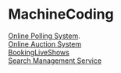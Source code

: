 # MachineCoding
[Online Polling System](https://leetcode.com/discuss/interview-question/6169896/Meesho-LLD-or-Machine-Round-or-SDE-1-(Backend)).<br>
[Online Auction System](https://leetcode.com/discuss/interview-question/6039919/Flipkart-or-SDE-2-or-Machine-Coding-Round)<br>
[BookingLiveShows](https://leetcode.com/discuss/interview-question/6152611/Cleartrip-or-SDE2-or-Rejected)<br>
[Search Management Service](https://leetcode.com/discuss/interview-question/6179716/razorpay-sse-bangalore-dec-2024-interview-experience)
